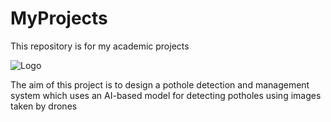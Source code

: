 # MyProjects
This repository is for my academic projects 

![Logo](https://github.com/Samaher3/MyProjects/assets/120955636/0e414534-e671-4b85-a57c-d19c62efdcc0)


The aim of this project is to design a pothole detection and management system which uses an AI-based model for detecting potholes using images taken by drones
